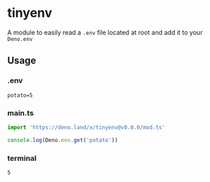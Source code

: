 # tinyenv

A module to easily read a `.env` file located at root and add it to your `Deno.env`

## Usage
### .env
```
potato=5
```

### main.ts
```ts
import 'https://deno.land/x/tinyenv@v0.0.0/mod.ts'

console.log(Deno.env.get('potato'))
```

### terminal
```
5
```
